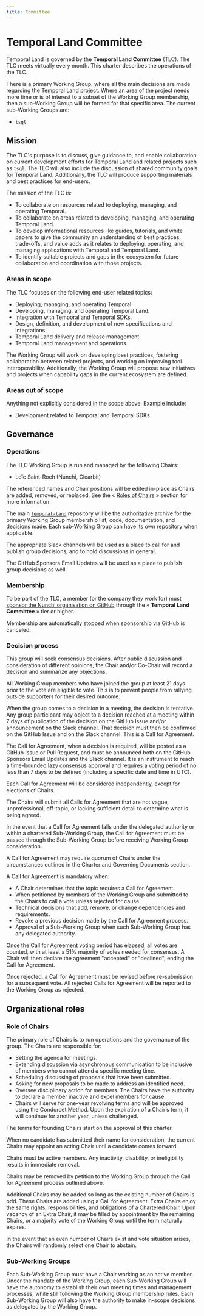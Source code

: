 ```yaml
---
title: Committee
---
```


# Temporal Land Committee

Temporal Land is governed by the **Temporal Land Committee** (TLC). The TLC meets
virtually every month. This charter describes the operations of the TLC.

There is a primary Working Group, where all the main decisions are made regarding
the Temporal Land project. Where an area of the project needs more time or is of
interest to a subset of the Working Group membership, then a sub-Working Group
will be formed for that specific area. The current sub-Working Groups are:
- `tsql`

## Mission

The TLC's purpose is to discuss, give guidance to, and enable collaboration on
current development efforts for Temporal Land and related projects such as `tsql`.
The TLC will also include the discussion of shared community goals for Temporal
Land. Additionally, the TLC will produce supporting materials and best practices
for end-users.

The mission of the TLC is:
- To collaborate on resources related to deploying, managing, and operating
  Temporal.
- To collaborate on areas related to developing, managing, and operating Temporal
  Land.
- To develop informational resources like guides, tutorials, and white papers to
  give the community an understanding of best practices, trade-offs, and value
  adds as it relates to deploying, operating, and managing applications with
  Temporal and Temporal Land.
- To identify suitable projects and gaps in the ecosystem for future collaboration
  and coordination with those projects.

### Areas in scope

The TLC focuses on the following end-user related topics:
- Deploying, managing, and operating Temporal.
- Developing, managing, and operating Temporal Land.
- Integration with Temporal and Temporal SDKs.
- Design, definition, and development of new specifications and integrations.
- Temporal Land delivery and release management.
- Temporal Land management and operations.

The Working Group will work on developing best practices, fostering collaboration
between related projects, and working on improving tool interoperability.
Additionally, the Working Group will propose new initiatives and projects when
capability gaps in the current ecosystem are defined.

### Areas out of scope

Anything not explicitly considered in the scope above. Example include:
- Development related to Temporal and Temporal SDKs.

## Governance

### Operations

The TLC Working Group is run and managed by the following Chairs:
- Loïc Saint-Roch (Nunchi, Clearbit)

The referenced names and Chair positions will be edited in-place as Chairs are
added, removed, or replaced. See the « [Roles of Chairs](#role-of-chairs) »
section for more information.

The main [`temporal-land`](https://github.com/nunchistudio/temporal-land)
repository will be the authoritative archive for the primary Working Group
membership list, code, documentation, and decisions made.  Each sub-Working
Group can have its own repository when applicable.

The appropriate Slack channels will be used as a place to call for and publish
group decisions, and to hold discussions in general.

The GitHub Sponsors Email Updates will be used as a place to publish group
decisions as well.

### Membership

To be part of the TLC, a member (or the company they work for) must [sponsor the
Nunchi organisation on GitHub](https://github.com/sponsors/nunchistudio) through
the « **Temporal Land Committee** » tier or higher.

Membership are automatically stopped when sponsorship via GitHub is canceled.

### Decision process

This group will seek consensus decisions. After public discussion and consideration
of different opinions, the Chair and/or Co-Chair will record a decision and
summarize any objections.

All Working Group members who have joined the group at least 21 days prior to
the vote are eligible to vote. This is to prevent people from rallying outside
supporters for their desired outcome.

When the group comes to a decision in a meeting, the decision is tentative. Any
group participant may object to a decision reached at a meeting within 7 days of
publication of the decision on the GitHub Issue and/or announcement on the Slack
channel. That decision must then be confirmed on the GitHub Issue and on the
Slack channel. This is a Call for Agreement.

The Call for Agreement, when a decision is required, will be posted as a GitHub
Issue or Pull Request, and must be announced both on the GitHub Sponsors Email
Updates and the Slack channel. It is an instrument to reach a time-bounded lazy
consensus approval and requires a voting period of no less than 7 days to be
defined (including a specific date and time in UTC).

Each Call for Agreement will be considered independently, except for elections
of Chairs.

The Chairs will submit all Calls for Agreement that are not vague, unprofessional,
off-topic, or lacking sufficient detail to determine what is being agreed.

In the event that a Call for Agreement falls under the delegated authority or
within a chartered Sub-Working Group, the Call for Agreement must be passed
through the Sub-Working Group before receiving Working Group consideration.

A Call for Agreement may require quorum of Chairs under the circumstances outlined
in the Charter and Governing Documents section.

A Call for Agreement is mandatory when:
- A Chair determines that the topic requires a Call for Agreement.
- When petitioned by members of the Working Group and submitted to the Chairs to
  call a vote unless rejected for cause.
- Technical decisions that add, remove, or change dependencies and requirements.
- Revoke a previous decision made by the Call for Agreement process.
- Approval of a Sub-Working Group when such Sub-Working Group has any delegated
  authority.

Once the Call for Agreement voting period has elapsed, all votes are counted,
with at least a 51% majority of votes needed for consensus. A Chair will then
declare the agreement "accepted" or "declined", ending the Call for Agreement.

Once rejected, a Call for Agreement must be revised before re-submission for a
subsequent vote. All rejected Calls for Agreement will be reported to the Working
Group as rejected.

## Organizational roles

### Role of Chairs

The primary role of Chairs is to run operations and the governance of the group.
The Chairs are responsible for:
- Setting the agenda for meetings.
- Extending discussion via asynchronous communication to be inclusive of members
  who cannot attend a specific meeting time.
- Scheduling discussing of proposals that have been submitted.
- Asking for new proposals to be made to address an identified need.
- Oversee disciplinary action for members. The Chairs have the authority to
  declare a member inactive and expel members for cause.
- Chairs will serve for one-year revolving terms and will be approved using the
  Condorcet Method. Upon the expiration of a Chair’s term, it will continue for
  another year, unless challenged.

The terms for founding Chairs start on the approval of this charter.

When no candidate has submitted their name for consideration, the current Chairs
may appoint an acting Chair until a candidate comes forward.

Chairs must be active members. Any inactivity, disability, or ineligibility results
in immediate removal.

Chairs may be removed by petition to the Working Group through the Call for
Agreement process outlined above.

Additional Chairs may be added so long as the existing number of Chairs is odd.
These Chairs are added using a Call for Agreement. Extra Chairs enjoy the same
rights, responsibilities, and obligations of a Chartered Chair. Upon vacancy of
an Extra Chair, it may be filled by appointment by the remaining Chairs, or a
majority vote of the Working Group until the term naturally expires.

In the event that an even number of Chairs exist and vote situation arises, the
Chairs will randomly select one Chair to abstain.

### Sub-Working Groups

Each Sub-Working Group must have a Chair working as an active member. Under the
mandate of the Working Group, each Sub-Working Group will have the autonomy to
establish their own meeting times and management processes, while still following
the Working Group membership rules. Each Sub-Working Group will also have the
authority to make in-scope decisions as delegated by the Working Group.
